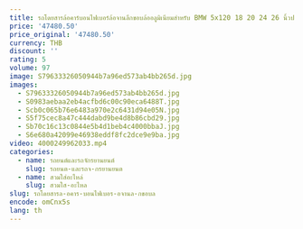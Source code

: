 ```yaml
---
title: รถโดยสารล้อคาร์บอนไฟเบอร์ล้อจานลึกขอบล้ออลูมิเนียมสําหรับ BMW 5x120 18 20 24 26 นิ้วปลอมแปลง
price: '47480.50'
price_original: '47480.50'
currency: THB
discount: ''
rating: 5
volume: 97
image: S79633326050944b7a96ed573ab4bb265d.jpg
images:
  - S79633326050944b7a96ed573ab4bb265d.jpg
  - S0983aebaa2eb4acfbd6c00c90eca6488T.jpg
  - Scb0c065b76e6483a970e2c6431d94e05N.jpg
  - S5f75cec8a47c444dabd9be4d8b86cbd29.jpg
  - Sb70c16c13c0844e5b4d1beb4c4000bbaJ.jpg
  - S6e680a42099e46938eddf8fc2dce9e9ba.jpg
video: 4000249962033.mp4
categories:
  - name: รถยนต์และรถจักรยานยนต์
    slug: รถยนต-และรถจ-กรยานยนต
  - name: สวมใส่อะไหล่
    slug: สวมใส-อะไหล
slug: รถโดยสารล-อคาร-บอนไฟเบอร-อจานล-กขอบล
encode: omCnx5s
lang: th
---
```

  